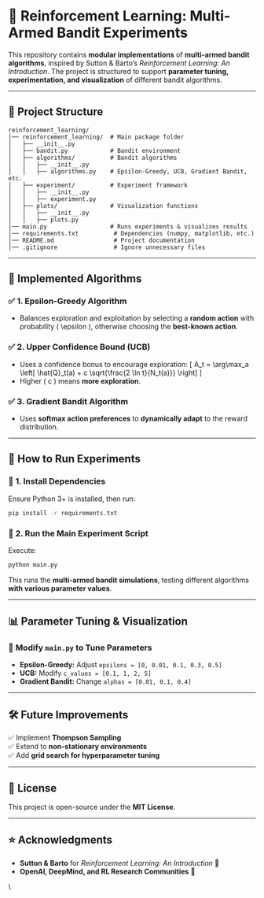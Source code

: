 # 🚀 Reinforcement Learning: Multi-Armed Bandit Experiments

This repository contains **modular implementations** of **multi-armed bandit algorithms**, inspired by Sutton & Barto’s *Reinforcement Learning: An Introduction*. The project is structured to support **parameter tuning, experimentation, and visualization** of different bandit algorithms.

---

## 📂 Project Structure

```
reinforcement_learning/
│── reinforcement_learning/  # Main package folder
│   ├── __init__.py
│   ├── bandit.py            # Bandit environment
│   ├── algorithms/          # Bandit algorithms
│   │   ├── __init__.py
│   │   ├── algorithms.py    # Epsilon-Greedy, UCB, Gradient Bandit, etc.
│   ├── experiment/          # Experiment framework
│   │   ├── __init__.py
│   │   ├── experiment.py
│   ├── plots/               # Visualization functions
│   │   ├── __init__.py
│   │   ├── plots.py
│── main.py                  # Runs experiments & visualizes results
│── requirements.txt          # Dependencies (numpy, matplotlib, etc.)
│── README.md                 # Project documentation
│── .gitignore                # Ignore unnecessary files
```

---

## 📖 Implemented Algorithms

### ✅ **1. Epsilon-Greedy Algorithm**
- Balances exploration and exploitation by selecting a **random action** with probability \( \epsilon \), otherwise choosing the **best-known action**.

### ✅ **2. Upper Confidence Bound (UCB)**
- Uses a confidence bonus to encourage exploration:
  \[
  A_t = \arg\max_a \left[ \hat{Q}_t(a) + c \sqrt{\frac{2 \ln t}{N_t(a)}} \right]
  \]
- Higher \( c \) means **more exploration**.

### ✅ **3. Gradient Bandit Algorithm**
- Uses **softmax action preferences** to **dynamically adapt** to the reward distribution.

---

## 🚀 How to Run Experiments

### 📌 **1. Install Dependencies**
Ensure Python 3+ is installed, then run:
```bash
pip install -r requirements.txt
```

### 📌 **2. Run the Main Experiment Script**
Execute:
```bash
python main.py
```
This runs the **multi-armed bandit simulations**, testing different algorithms **with various parameter values**.

---

## 📊 Parameter Tuning & Visualization

### 📌 **Modify `main.py` to Tune Parameters**
- **Epsilon-Greedy:** Adjust `epsilons = [0, 0.01, 0.1, 0.3, 0.5]`
- **UCB:** Modify `c_values = [0.1, 1, 2, 5]`
- **Gradient Bandit:** Change `alphas = [0.01, 0.1, 0.4]`

---

## 🛠 Future Improvements
✅ Implement **Thompson Sampling**  
✅ Extend to **non-stationary environments**  
✅ Add **grid search for hyperparameter tuning**  

---

## 📜 License
This project is open-source under the **MIT License**.

---

## ⭐️ Acknowledgments
- **Sutton & Barto** for *Reinforcement Learning: An Introduction* 📖  
- **OpenAI, DeepMind, and RL Research Communities** 🧠  

\
